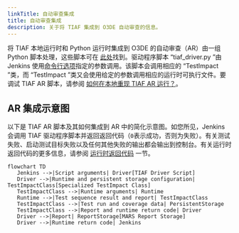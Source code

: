 ```yaml
---
linkTitle: 自动审查集成
title: 自动审查集成
description: 关于将 TIAF 集成到 O3DE 自动审查的信息。
---
```


将 TIAF 本地运行时和 Python 运行时集成到 O3DE 的自动审查（AR）由一组 Python 脚本处理，这些脚本可在 [此处](https://github.com/o3de/o3de/tree/development/scripts/build/TestImpactAnalysis)找到。驱动程序脚本 “tiaf_driver.py ”由 Jenkins 使用[命令行选项](/docs/engine-dev/tools/tiaf/maintaining-tiaf/general-information#what-are-the-command-line-options-for-the-tiaf-ar-scripts)指定的参数调用。该脚本会调用相应的 “TestImpact ”类，而 “TestImpact ”类又会使用给定的参数调用相应的运行时可执行文件。要调试 TIAF AR 脚本，请参阅 [如何在本地重现 TIAF AR 运行？](/docs/engine-dev/tools/tiaf/maintaining-tiaf/debugging-tiaf#how-do-i-reproduce-a-tiaf-ar-run-locally)。

## AR 集成示意图

以下是 TIAF AR 脚本及其如何集成到 AR 中的简化示意图。如您所见，Jenkins 会调用 TIAF 驱动程序脚本并返回返回代码（`0`表示成功，否则为失败）。有关测试失败、启动测试目标失败以及任何其他失败的输出都会输出到控制台。有关运行时返回代码的更多信息，请参阅 [运行时返回代码](/docs/engine-dev/tools/tiaf/architectural-overview/runtime-frontend#runtime-return-codes) 一节。

```mermaid
flowchart TD
   Jenkins -->|Script arguments| Driver[TIAF Driver Script]
   Driver -->|Runtime and persistent storage configuration| TestImpactClass[Specialized TestImpact Class]
   TestImpactClass -->|Runtime arguments| Runtime
   Runtime -->|Test sequence result and report| TestImpactClass
   TestImpactClass -->|Test run and coverage data| PersistentStorage
   TestImpactClass -->|Report and runtime return code| Driver
   Driver -->|Report| ReportStorage[MARS Report Storage]
   Driver -->|Runtime return code| Jenkins
```
